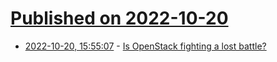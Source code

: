 # [Published on 2022-10-20](index.md)

* [2022-10-20, 15:55:07](https://lobste.rs/s/ueboqk/is_openstack_fighting_lost_battle) - [Is OpenStack fighting a lost battle?](https://memooo.ooo/posts/is-openstack-losing/)
